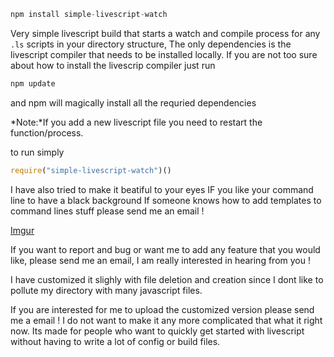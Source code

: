 

```javascript
npm install simple-livescript-watch
```

Very simple livescript build that starts a watch and compile process for any `.ls` scripts in your directory structure, The only dependencies is the livescript compiler that needs to be installed locally.
If you are not too sure about how to install the livescrip compiler just run
```javascript
npm update
```

and npm will magically install all the requried dependencies

*Note:*If you add a new livescript file you need to restart the function/process.

to run simply

```javascript
require("simple-livescript-watch")()
```

I have also tried to make it beatiful to your eyes IF you like your command line to have a black background
If someone knows how to add templates to command lines stuff please send me an email !

[Imgur](http://i.imgur.com/tXZXFFD.png)

If you want to report and bug or want me to add any feature that you would like, please send me an email, I am really interested in hearing from you !

I have customized it slighly with file deletion and creation since I dont like to pollute my directory with many javascript files.

If you are interested for me to upload the customized version please send me a email ! I do not want to make it any more complicated that what it right now. Its made for people who want to quickly get started with livescript without having to write a lot of config or build files.





